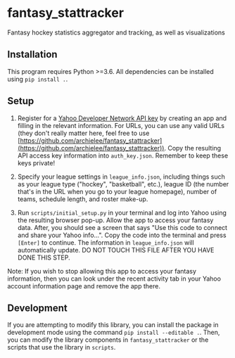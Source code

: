 # fantasy_stattracker
Fantasy hockey statistics aggregator and tracking, as well as visualizations

## Installation
This program requires Python >=3.6. All dependencies can be installed using `pip install .`.

## Setup
1. Register for a [Yahoo Developer Network API key](https://developer.yahoo.com/apps/) by creating an app and filling in the relevant information. For URLs, you can use any valid URLs (they don't really matter here, feel free to use [https://github.com/archielee/fantasy_stattracker](https://github.com/archielee/fantasy_stattracker)). Copy the resulting API access key information into `auth_key.json`. Remember to keep these keys private!

2. Specify your league settings in `league_info.json`, including things such as your league type ("hockey", "basketball", etc.), league ID (the number that's in the URL when you go to your league homepage), number of teams, schedule length, and roster make-up.

3. Run `scripts/initial_setup.py` in your terminal and log into Yahoo using the resulting browser pop-up. Allow the app to access your fantasy data. After, you should see a screen that says "Use this code to connect and share your Yahoo info...". Copy the code into the terminal and press `[Enter]` to continue. The information in `league_info.json` will automatically update. DO NOT TOUCH THIS FILE AFTER YOU HAVE DONE THIS STEP.

Note: If you wish to stop allowing this app to access your fantasy information, then you can look under the recent activity tab in your Yahoo account information page and remove the app there.

## Development
If you are attempting to modify this library, you can install the package in development mode using the command `pip install --editable .`. Then, you can modify the library components in `fantasy_stattracker` or the scripts that use the library in `scripts`.
